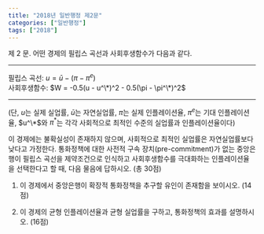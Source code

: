 ```yaml
---
title: "2018년 일반행정 제2문"
categories: ["일반행정"]
tags: ["2018"]
---
```


제 2 문. 어떤 경제의 필립스 곡선과 사회후생함수가 다음과 같다.

---

필립스 곡선: $u = \bar{u} - (\pi - \pi^e)$  
사회후생함수: $W = -0.5(u - u^\*)^2 - 0.5(\pi - \pi^\*)^2$

---

(단, $u$는 실제 실업률, $\bar{u}$는 자연실업률, $\pi$는 실제 인플레이션율, $\pi^e$는 기대 인플레이션율, $u^\*$와 $\pi^*$는 각각 사회적으로 최적인 수준의 실업률과 인플레이션율이다)

이 경제에는 불확실성이 존재하지 않으며, 사회적으로 최적인 실업률은 자연실업률보다 낮다고 가정한다. 통화정책에 대한 사전적 구속 장치(pre-commitment)가 없는 중앙은행이 필립스 곡선을 제약조건으로 인식하고 사회후생함수를 극대화하는 인플레이션율을 선택한다고 할 때, 다음 물음에 답하시오. (총 30점)

1) 이 경제에서 중앙은행이 확장적 통화정책을 추구할 유인이 존재함을 보이시오. (14점)

2) 이 경제의 균형 인플레이션율과 균형 실업률을 구하고, 통화정책의 효과를 설명하시오. (16점)

